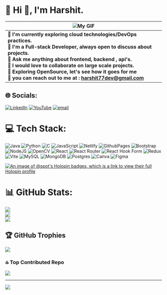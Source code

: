 # 💫 Hi 👋, I'm Harshit.

| ![My GIF](https://i.giphy.com/media/v1.Y2lkPTc5MGI3NjExMGk1ZWRzZ2o1MjZ5bWxveXFza3YwaTMzZmhzN3lucWZ1d2x4MG1zbCZlcD12MV9pbnRlcm5hbF9naWZfYnlfaWQmY3Q9Zw/UcK7JalnjCz0k/giphy.gif) | 
|---| 
| **💫 I'm currently exploring cloud technologies/DevOps practices.<br>💫 I'm a Full-stack Developer, always open to discuss about projects.<br>💫 Ask me anything about frontend, backend , api's.<br>💫 I would love to collaborate on large scale projects.<br>💫 Exploring OpenSource, let's see how it goes for me<br>💫 you can reach out to me at : [harshit77dev@gmail.com](harshit77dev@gmail.com)** |
## 🌐 Socials:
[![LinkedIn](https://img.shields.io/badge/LinkedIn-%230077B5.svg?logo=linkedin&logoColor=white)](https://linkedin.com/in/https://www.linkedin.com/in/harshit-rawat-0a6944274/) [![YouTube](https://img.shields.io/badge/YouTube-%23FF0000.svg?logo=YouTube&logoColor=white)](https://youtube.com/@https://www.youtube.com/@harshitrawat180) [![email](https://img.shields.io/badge/Email-D14836?logo=gmail&logoColor=white)](mailto:harshit77dev@gmail.com) 

# 💻 Tech Stack:
![Java](https://img.shields.io/badge/java-%23ED8B00.svg?style=for-the-badge&logo=openjdk&logoColor=white) ![Python](https://img.shields.io/badge/python-3670A0?style=for-the-badge&logo=python&logoColor=ffdd54) ![C](https://img.shields.io/badge/c-%2300599C.svg?style=for-the-badge&logo=c&logoColor=white) ![JavaScript](https://img.shields.io/badge/javascript-%23323330.svg?style=for-the-badge&logo=javascript&logoColor=%23F7DF1E) ![Netlify](https://img.shields.io/badge/netlify-%23000000.svg?style=for-the-badge&logo=netlify&logoColor=#00C7B7) ![GithubPages](https://img.shields.io/badge/github%20pages-121013?style=for-the-badge&logo=github&logoColor=white) ![Bootstrap](https://img.shields.io/badge/bootstrap-%238511FA.svg?style=for-the-badge&logo=bootstrap&logoColor=white) ![NodeJS](https://img.shields.io/badge/node.js-6DA55F?style=for-the-badge&logo=node.js&logoColor=white) ![OpenCV](https://img.shields.io/badge/opencv-%23white.svg?style=for-the-badge&logo=opencv&logoColor=white) ![React](https://img.shields.io/badge/react-%2320232a.svg?style=for-the-badge&logo=react&logoColor=%2361DAFB) ![React Router](https://img.shields.io/badge/React_Router-CA4245?style=for-the-badge&logo=react-router&logoColor=white) ![React Hook Form](https://img.shields.io/badge/React%20Hook%20Form-%23EC5990.svg?style=for-the-badge&logo=reacthookform&logoColor=white) ![Redux](https://img.shields.io/badge/redux-%23593d88.svg?style=for-the-badge&logo=redux&logoColor=white) ![Vite](https://img.shields.io/badge/vite-%23646CFF.svg?style=for-the-badge&logo=vite&logoColor=white) ![MySQL](https://img.shields.io/badge/mysql-%2300000f.svg?style=for-the-badge&logo=mysql&logoColor=white) ![MongoDB](https://img.shields.io/badge/MongoDB-%234ea94b.svg?style=for-the-badge&logo=mongodb&logoColor=white) ![Postgres](https://img.shields.io/badge/postgres-%23316192.svg?style=for-the-badge&logo=postgresql&logoColor=white) ![Canva](https://img.shields.io/badge/Canva-%2300C4CC.svg?style=for-the-badge&logo=Canva&logoColor=white) ![Figma](https://img.shields.io/badge/figma-%23F24E1E.svg?style=for-the-badge&logo=figma&logoColor=white)

[![An image of @spot's Holopin badges, which is a link to view their full Holopin profile](https://holopin.me/spot)](https://holopin.io/@spot)


# 📊 GitHub Stats:
![](https://github-readme-stats.vercel.app/api?username=harshitrwt&theme=monokai&hide_border=false&include_all_commits=false&count_private=false)<br/>
![](https://github-readme-streak-stats.herokuapp.com/?user=harshitrwt&theme=monokai&hide_border=false)<br/>
![](https://github-readme-stats.vercel.app/api/top-langs/?username=harshitrwt&theme=monokai&hide_border=false&include_all_commits=false&count_private=false&layout=compact)

## 🏆 GitHub Trophies
![](https://github-profile-trophy.vercel.app/?username=harshitrwt&theme=monokai&no-frame=true&no-bg=true&margin-w=4)


### 🔝 Top Contributed Repo
![](https://github-contributor-stats.vercel.app/api?username=harshitrwt&limit=5&theme=onedark&combine_all_yearly_contributions=true)

---
[![](https://visitcount.itsvg.in/api?id=harshitrwt&icon=9&color=0)](https://visitcount.itsvg.in)


